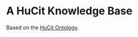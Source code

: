 # A HuCit Knowledge Base

Based on the [HuCit Ontology](http://www.essepuntato.it/lode/owlapi/http://purl.org/net/hucit).
